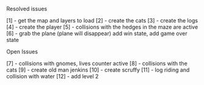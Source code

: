 Resolved issues

[1] - get the map and layers to load
[2] - create the cats
[3] - create the logs
[4] - create the player
[5] - collisions with the hedges in the maze are active
[6] - grab the plane (plane will disappear) add win state, add game over state



Open Issues

[7] - collisions with gnomes, lives counter active
[8] - collisions with the cats
[9] - create old man jenkins
[10] - create scruffy
[11] - log riding and collision with water
[12] - add level 2